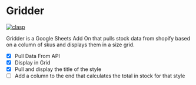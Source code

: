# Gridder

[![clasp](https://img.shields.io/badge/built%20with-clasp-4285f4.svg)](https://github.com/google/clasp)

Gridder is a Google Sheets Add On that pulls stock data from shopify based on a column of skus and displays them in a size grid.

- [x] Pull Data From API
- [x] Display in Grid
- [x] Pull and display the title of the style
- [ ] Add a column to the end that calculates the total in stock for that style